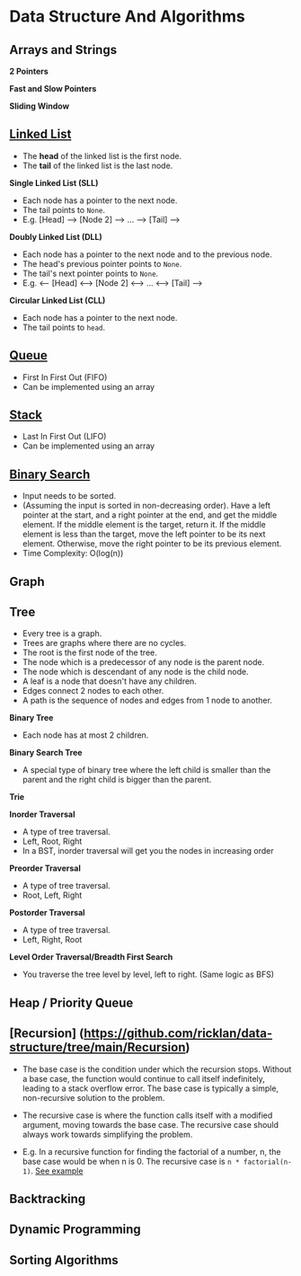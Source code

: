 # Data Structure And Algorithms

## Arrays and Strings

**2 Pointers**

**Fast and Slow Pointers**

**Sliding Window**

## [Linked List](https://github.com/ricklan/data-structure/tree/main/Linked%20List)

- The **head** of the linked list is the first node.
- The **tail** of the linked list is the last node.

**Single Linked List (SLL)**

- Each node has a pointer to the next node.
- The tail points to `None`.
- E.g. [Head] --> [Node 2] --> ... --> [Tail] -->

**Doubly Linked List (DLL)**

- Each node has a pointer to the next node and to the previous node.
- The head's previous pointer points to `None`.
- The tail's next pointer points to `None`.
- E.g. <-- [Head] <--> [Node 2] <--> ... <--> [Tail] -->

**Circular Linked List (CLL)**

- Each node has a pointer to the next node.
- The tail points to `head`.

## [Queue](https://github.com/ricklan/data-structure/blob/main/Stack%20%26%20Queue/Queue.py)

- First In First Out (FIFO)
- Can be implemented using an array

## [Stack](https://github.com/ricklan/data-structure/blob/main/Stack%20%26%20Queue/Stack.py)

- Last In First Out (LIFO)
- Can be implemented using an array

## [Binary Search](https://github.com/ricklan/data-structure/blob/main/Binary%20Search/BinarySearch.py)

- Input needs to be sorted.
- (Assuming the input is sorted in non-decreasing order). Have a left pointer at the start, and a right pointer at the end, and get the middle element. If the middle element is the target, return it. If the middle element is less than the target, move the left pointer to be its next element. Otherwise, move the right pointer to be its previous element.
- Time Complexity: O(log(n))

## Graph

## Tree

- Every tree is a graph.
- Trees are graphs where there are no cycles.
- The root is the first node of the tree.
- The node which is a predecessor of any node is the parent node.
- The node which is descendant of any node is the child node.
- A leaf is a node that doesn't have any children.
- Edges connect 2 nodes to each other.
- A path is the sequence of nodes and edges from 1 node to another.

**Binary Tree**

- Each node has at most 2 children.

**Binary Search Tree**

- A special type of binary tree where the left child is smaller than the parent and the right child is bigger than the parent.

**Trie**

**Inorder Traversal**

- A type of tree traversal.
- Left, Root, Right
- In a BST, inorder traversal will get you the nodes in increasing order

**Preorder Traversal**

- A type of tree traversal.
- Root, Left, Right

**Postorder Traversal**

- A type of tree traversal.
- Left, Right, Root

**Level Order Traversal/Breadth First Search**

- You traverse the tree level by level, left to right. (Same logic as BFS)

## Heap / Priority Queue

## [Recursion] (https://github.com/ricklan/data-structure/tree/main/Recursion)

- The base case is the condition under which the recursion stops. Without a base case, the function would continue to call itself indefinitely, leading to a stack overflow error. The base case is typically a simple, non-recursive solution to the problem.

- The recursive case is where the function calls itself with a modified argument, moving towards the base case. The recursive case should always work towards simplifying the problem.

- E.g. In a recursive function for finding the factorial of a number, n, the base case would be when n is 0. The recursive case is `n * factorial(n-1)`.
  [See example](https://github.com/ricklan/data-structure/blob/main/Recursion/factorial.py)

## Backtracking

## Dynamic Programming

## Sorting Algorithms
